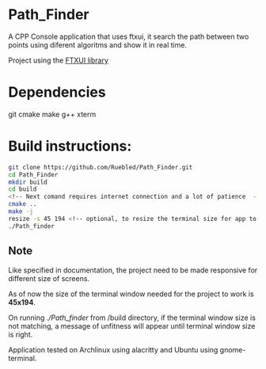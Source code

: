# Path_Finder
A CPP Console application that uses ftxui, it search the path between two points using diferent algoritms and show it in real time.

Project using the [FTXUI library](https://github.com/ArthurSonzogni/ftxui)

# Dependencies
git
cmake
make
g++
xterm <!-- for resize terminal command to work -->

# Build instructions:
~~~bash
git clone https://github.com/Ruebled/Path_Finder.git
cd Path_Finder
mkdir build
cd build
<!-- Next comand requires internet connection and a lot of patience  -->
cmake ..
make -j
resize -s 45 194 <!-- optional, to resize the terminal size for app to open the right way -->
./Path_finder
~~~

## Note
Like specified in documentation, the project need to be made responsive
for different size of screens.

As of now the size of the terminal window needed for the project to work is **45x194**.

On running *./Path_finder* from /build directory, if the terminal window size is 
not matching, a message of unfitness will appear until terminal window size is right.

Application tested on Archlinux using alacritty and Ubuntu using gnome-terminal.
